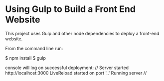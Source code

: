 # Using Gulp to Build a Front End Website

This project uses Gulp and other node dependencies to deploy a front-end website.

From the command line run:

$ npm install
$ gulp

console will log on successful deployment:
//
Server started http://localhost:3000
LiveReload started on port '..'
Running server
//
